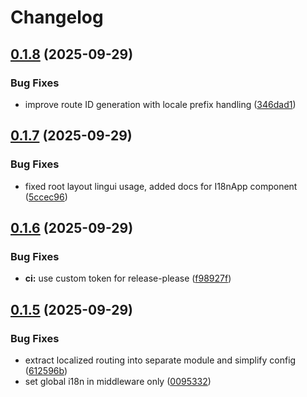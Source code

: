 # Changelog

## [0.1.8](https://github.com/mdvorak/lingui-react-router/compare/v0.1.7...v0.1.8) (2025-09-29)


### Bug Fixes

* improve route ID generation with locale prefix handling ([346dad1](https://github.com/mdvorak/lingui-react-router/commit/346dad16a7c92572d641a4cdef427d1b3e01b25a))

## [0.1.7](https://github.com/mdvorak/lingui-react-router/compare/v0.1.6...v0.1.7) (2025-09-29)


### Bug Fixes

* fixed root layout lingui usage, added docs for I18nApp component ([5ccec96](https://github.com/mdvorak/lingui-react-router/commit/5ccec96b416964897a9e96e7fe1ed5dc6fc6061e))

## [0.1.6](https://github.com/mdvorak/lingui-react-router/compare/v0.1.5...v0.1.6) (2025-09-29)


### Bug Fixes

* **ci:** use custom token for release-please ([f98927f](https://github.com/mdvorak/lingui-react-router/commit/f98927f29e27ad45f58e4bacf9b2842ad6ecc1d0))

## [0.1.5](https://github.com/mdvorak/lingui-react-router/compare/v0.1.4...v0.1.5) (2025-09-29)


### Bug Fixes

* extract localized routing into separate module and simplify config ([612596b](https://github.com/mdvorak/lingui-react-router/commit/612596b24c762a13c57219b8a0fa84e222939ab8))
* set global i18n in middleware only ([0095332](https://github.com/mdvorak/lingui-react-router/commit/00953328509533de21828a1a1c5d064521508ad6))
